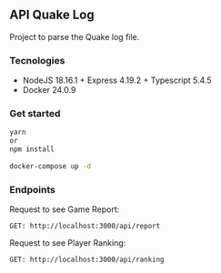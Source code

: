 ## API Quake Log

Project to parse the Quake log file.

### Tecnologies

- NodeJS 18.16.1 + Express 4.19.2 + Typescript 5.4.5
- Docker 24.0.9

### Get started

```bash 
yarn  
or
npm install
   
docker-compose up -d
```

### Endpoints

Request to see Game Report:

```
GET: http://localhost:3000/api/report     
```

Request to see Player Ranking:

```
GET: http://localhost:3000/api/ranking     
```
